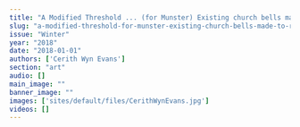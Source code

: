 ```yaml
---
title: "A Modified Threshold ... (for Munster) Existing church bells made to ring at a (slightly) higher pitch"
slug: "a-modified-threshold-for-munster-existing-church-bells-made-to-ring-at-a-slightly-higher-pitch"
issue: "Winter"
year: "2018"
date: "2018-01-01"
authors: ['Cerith Wyn Evans']
section: "art"
audio: []
main_image: ""
banner_image: ""
images: ['sites/default/files/CerithWynEvans.jpg']
videos: []
---
```

